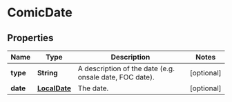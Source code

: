 
# ComicDate

## Properties
Name | Type | Description | Notes
------------ | ------------- | ------------- | -------------
**type** | **String** | A description of the date (e.g. onsale date, FOC date). |  [optional]
**date** | [**LocalDate**](LocalDate.md) | The date. |  [optional]



